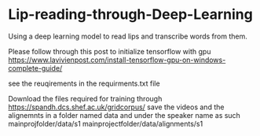 # Lip-reading-through-Deep-Learning
Using a deep learning model to read lips and transcribe words from them.

Please follow through this post to initialize tensorflow with gpu
https://www.lavivienpost.com/install-tensorflow-gpu-on-windows-complete-guide/

see the reuqirements in the requirments.txt file

Download the files required for training through 
https://spandh.dcs.shef.ac.uk/gridcorpus/
save the videos and the alignemnts in a folder named data and under the speaker name as such
mainprojfolder/data/s1
mainprojectfolder/data/alignments/s1
